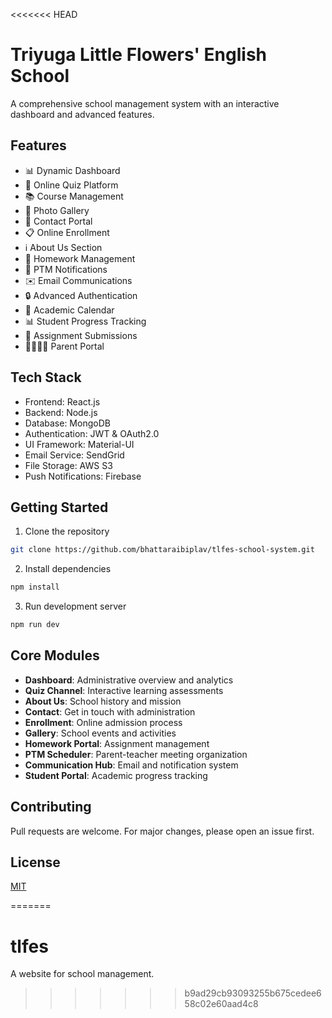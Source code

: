<<<<<<< HEAD
# Triyuga Little Flowers' English School

A comprehensive school management system with an interactive dashboard and advanced features.

## Features

- 📊 Dynamic Dashboard
- 📝 Online Quiz Platform
- 📚 Course Management
- 📸 Photo Gallery
- 📱 Contact Portal
- 📋 Online Enrollment
- ℹ️ About Us Section
- 📓 Homework Management
- 🔔 PTM Notifications
- ✉️ Email Communications
- 🔒 Advanced Authentication
- 📅 Academic Calendar
- 📊 Student Progress Tracking
- 📑 Assignment Submissions
- 👨‍👩‍👧‍👦 Parent Portal

## Tech Stack

- Frontend: React.js
- Backend: Node.js
- Database: MongoDB
- Authentication: JWT & OAuth2.0
- UI Framework: Material-UI
- Email Service: SendGrid
- File Storage: AWS S3
- Push Notifications: Firebase

## Getting Started

1. Clone the repository
```bash
git clone https://github.com/bhattaraibiplav/tlfes-school-system.git
```

2. Install dependencies
```bash
npm install
```

3. Run development server
```bash
npm run dev
```

## Core Modules

- **Dashboard**: Administrative overview and analytics
- **Quiz Channel**: Interactive learning assessments
- **About Us**: School history and mission
- **Contact**: Get in touch with administration
- **Enrollment**: Online admission process
- **Gallery**: School events and activities
- **Homework Portal**: Assignment management
- **PTM Scheduler**: Parent-teacher meeting organization
- **Communication Hub**: Email and notification system
- **Student Portal**: Academic progress tracking

## Contributing

Pull requests are welcome. For major changes, please open an issue first.

## License

[MIT](https://choosealicense.com/licenses/mit/)

=======
# tlfes
A website for school management.
>>>>>>> b9ad29cb93093255b675cedee658c02e60aad4c8
